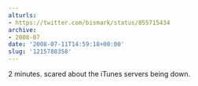 ```yaml
---
alturls:
- https://twitter.com/bismark/status/855715434
archive:
- 2008-07
date: '2008-07-11T14:59:18+00:00'
slug: '1215788358'
---
```


2 minutes. scared about the iTunes servers being down.

